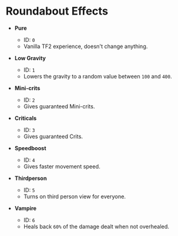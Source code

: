 # Roundabout Effects

* **Pure**<br>
     - ID: `0`
     - Vanilla TF2 experience, doesn't change anything.<br>

* **Low Gravity**<br>
     - ID: `1`
     - Lowers the gravity to a random value between `100` and `400`.<br>

* **Mini-crits**<br>
     - ID: `2`
     - Gives guaranteed Mini-crits.<br>

* **Criticals**<br>
     - ID: `3`
     - Gives guaranteed Crits.<br>

* **Speedboost**<br>
     - ID: `4`
     - Gives faster movement speed.<br>

* **Thirdperson**<br>
     - ID: `5`
     - Turns on third person view for everyone.<br>

* **Vampire**<br>
     - ID: `6`
     - Heals back `60%` of the damage dealt when not overhealed.<br>